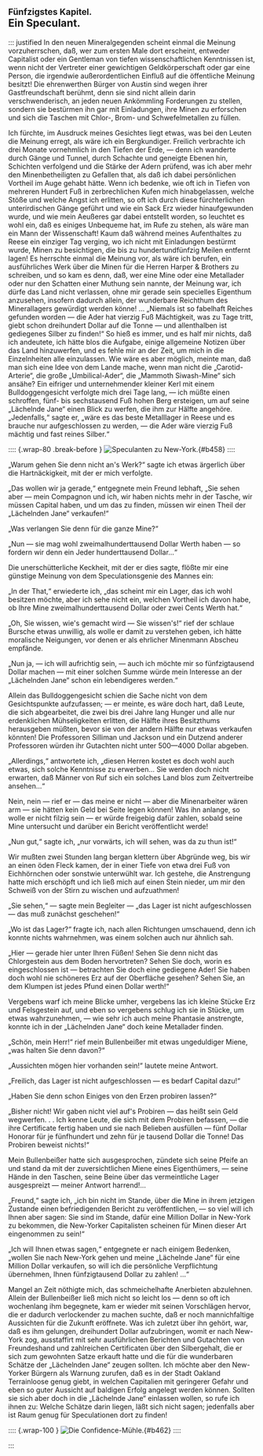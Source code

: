 ## <small>Fünfzigstes Kapitel.</small><br />Ein Speculant.

::: justified
In den neuen Mineralgegenden scheint einmal die Meinung vorzuherrschen, daß, wer
zum ersten Male dort erscheint, entweder Capitalist oder ein Gentleman von
tiefen wissenschaftlichen Kenntnissen ist, wenn nicht der Vertreter einer
gewichtigen Geldkörperschaft oder gar eine Person, die irgendwie
außerordentlichen Einfluß auf die öffentliche Meinung besitzt! Die ehrenwerthen
Bürger von Austin sind wegen ihrer Gastfreundschaft berühmt, denn sie sind nicht
allein darin verschwenderisch, an jeden neuen Ankömmling Forderungen zu stellen,
sondern sie bestürmen ihn gar mit Einladungen, ihre Minen zu erforschen und sich
die Taschen mit Chlor-, Brom- und Schwefelmetallen zu füllen.

Ich fürchte, im Ausdruck meines Gesichtes liegt etwas, was bei den Leuten die
Meinung erregt, als wäre ich ein Bergkundiger. Freilich verbrachte ich drei
Monate vornehmlich in den Tiefen der Erde, — denn ich wanderte durch Gänge und
Tunnel, durch Schachte und geneigte Ebenen hin, Schichten verfolgend und die
Stärke der Adern prüfend, was ich aber mehr den Minenbetheiligten zu Gefallen
that, als daß ich dabei persönlichen Vortheil im Auge gehabt hätte. Wenn ich
bedenke, wie oft ich in Tiefen von mehreren Hundert Fuß in zerbrechlichen Kufen
mich hinabgelassen, welche Stöße und welche Angst ich erlitten, so oft ich durch
diese fürchterlichen unterirdischen Gänge geführt und wie ein Sack Erz wieder
hinaufgewunden wurde, und wie mein Aeußeres gar dabei entstellt worden, so
leuchtet es wohl ein, daß es einiges Unbequeme hat, im Rufe zu stehen, als wäre
man ein Mann der Wissenschaft! Kaum daß während meines Aufenthaltes zu Reese ein
einziger Tag verging, wo ich nicht mit Einladungen bestürmt wurde, Minen zu
besichtigen, die bis zu hundertundfünfzig Meilen entfernt lagen! Es herrschte
einmal die Meinung vor, als wäre ich berufen, ein ausführliches Werk über die
Minen für die Herren Harper & Brothers zu schreiben, und so kam es denn, daß,
wer eine Mine oder eine Metallader oder nur den Schatten einer Muthung sein
nannte, der Meinung war, ich dürfe das Land nicht verlassen, ohne mir gerade
sein specielles Eigenthum anzusehen, insofern dadurch allein, der wunderbare
Reichthum des Minerallagers gewürdigt werden könne! ... „Niemals ist so
fabelhaft Reiches gefunden worden — die Ader hat vierzig Fuß Mächtigkeit, was zu
Tage tritt, giebt schon dreihundert Dollar auf die Tonne — und allenthalben ist
gediegenes Silber zu finden!“ So hieß es immer, und es half mir nichts, daß ich
andeutete, ich hätte blos die Aufgabe, einige allgemeine Notizen über das Land
hinzuwerfen, und es fehle mir an der Zeit, um mich in die Einzelnheiten alle
einzulassen. Wie wäre es aber möglich, meinte man, daß man sich eine Idee von
dem Lande mache, wenn man nicht die „Carotid-Arterie“, die große
„Umbilical-Ader“, die „Mammoth Siwash-Mine“ sich ansähe? Ein eifriger und
unternehmender kleiner Kerl mit einem Bulldoggengesicht verfolgte mich drei Tage
lang, — ich müßte einen schroffen, fünf- bis sechstausend Fuß hohen Berg
ersteigen, um auf seine „Lächelnde Jane“ einen Blick zu werfen, die ihm zur
Hälfte angehöre. „Jedenfalls,“ sagte er, „wäre es das beste Metalllager in Reese
und es brauche nur aufgeschlossen zu werden, — die Ader wäre vierzig Fuß mächtig
und fast reines Silber.“

:::: {.wrap-80 .break-before }
![Speculanten zu New-York.](Abenteuer_im_Apachenlande_0458.jpg "Speculanten zu New-York."){#b458}
::::

„Warum gehen Sie denn nicht an's Werk?“ sagte ich etwas ärgerlich über die
Hartnäckigkeit, mit der er mich verfolgte.

„Das wollen wir ja gerade,“ entgegnete mein Freund lebhaft, „Sie sehen aber —
mein Compagnon und ich, wir haben nichts mehr in der Tasche, wir müssen Capital
haben, und um das zu finden, müssen wir einen Theil der „Lächelnden Jane“
verkaufen!“

„Was verlangen Sie denn für die ganze Mine?“

„Nun — sie mag wohl zweimalhunderttausend Dollar Werth haben — so fordern wir
denn ein Jeder hunderttausend Dollar...“

Die unerschütterliche Keckheit, mit der er dies sagte, flößte mir eine günstige
Meinung von dem Speculationsgenie des Mannes ein:

„In der That,“ erwiederte ich, „das scheint mir ein Lager, das ich wohl besitzen
möchte, aber ich sehe nicht ein, welchen Vortheil ich davon habe, ob Ihre Mine
zweimalhunderttausend Dollar oder zwei Cents Werth hat.“

„Oh, Sie wissen, wie's gemacht wird — Sie wissen's!“ rief der schlaue Bursche
etwas unwillig, als wolle er damit zu verstehen geben, ich hätte moralische
Neigungen, vor denen er als ehrlicher Minenmann Abscheu empfände.

„Nun ja, — ich will aufrichtig sein, — auch ich möchte mir so fünfzigtausend
Dollar machen — mit einer solchen Summe würde mein Interesse an der „Lächelnden
Jane“ schon ein lebendigeres werden.“

Allein das Bulldoggengesicht schien die Sache nicht von dem Gesichtspunkte
aufzufassen; — er meinte, es wäre doch hart, daß Leute, die sich abgearbeitet,
die zwei bis drei Jahre lang Hunger und alle nur erdenklichen Mühseligkeiten
erlitten, die Hälfte ihres Besitzthums herausgeben müßten, bevor sie von der
andern Hälfte nur etwas verkaufen könnten! Die Professoren Silliman und Jackson
und ein Dutzend anderer Professoren würden ihr Gutachten nicht unter 500—4000
Dollar abgeben.

„Allerdings,“ antwortete ich, „diesen Herren kostet es doch wohl auch etwas,
sich solche Kenntnisse zu erwerben... Sie werden doch nicht erwarten, daß Männer
von Ruf sich ein solches Land blos zum Zeitvertreibe ansehen...“

Nein, nein — rief er — das meine er nicht — aber die Minenarbeiter wären arm —
sie hätten kein Geld bei Seite legen können! Was ihn anlange, so wolle er nicht
filzig sein — er würde freigebig dafür zahlen, sobald seine Mine untersucht und
darüber ein Bericht veröffentlicht werde!

„Nun gut,“ sagte ich, „nur vorwärts, ich will sehen, was da zu thun ist!“

Wir mußten zwei Stunden lang bergan klettern über Abgründe weg, bis wir an einen
öden Fleck kamen, der in einer Tiefe von etwa drei Fuß von Eichhörnchen oder
sonstwie unterwühlt war. Ich gestehe, die Anstrengung hatte mich erschöpft und
ich ließ mich auf einen Stein nieder, um mir den Schweiß von der Stirn zu
wischen und aufzuathmen!

„Sie sehen,“ — sagte mein Begleiter — „das Lager ist nicht aufgeschlossen — das
muß zunächst geschehen!“

„Wo ist das Lager?“ fragte ich, nach allen Richtungen umschauend, denn ich
konnte nichts wahrnehmen, was einem solchen auch nur ähnlich sah.

„Hier — gerade hier unter Ihren Füßen! Sehen Sie denn nicht das Chlorgestein aus
dem Boden hervortreten? Sehen Sie doch, worin es eingeschlossen ist — betrachten
Sie doch eine gediegene Ader! Sie haben doch wohl nie schöneres Erz auf der
Oberfläche gesehen? Sehen Sie, an dem Klumpen ist jedes Pfund einen Dollar
werth!“

Vergebens warf ich meine Blicke umher, vergebens las ich kleine Stücke Erz und
Felsgestein auf, und eben so vergebens schlug ich sie in Stücke, um etwas
wahrzunehmen, — wie sehr ich auch meine Phantasie anstrengte, konnte ich in der
„Lächelnden Jane“ doch keine Metallader finden.

„Schön, mein Herr!“ rief mein Bullenbeißer mit etwas ungeduldiger Miene, „was
halten Sie denn davon?“

„Aussichten mögen hier vorhanden sein!“ lautete meine Antwort.

„Freilich, das Lager ist nicht aufgeschlossen — es bedarf Capital dazu!“

„Haben Sie denn schon Einiges von den Erzen probiren lassen?“

„Bisher nicht! Wir gaben nicht viel auf's Probiren — das heißt sein Geld
wegwerfen. . . Ich kenne Leute, die sich mit dem Probiren befassen, — die ihre
Certificate fertig haben und sie nach Belieben ausfüllen — fünf Dollar Honorar
für je fünfhundert und zehn für je tausend Dollar die Tonne! Das Probiren
beweist nichts!“

Mein Bullenbeißer hatte sich ausgesprochen, zündete sich seine Pfeife an und
stand da mit der zuversichtlichen Miene eines Eigenthümers, — seine Hände in den
Taschen, seine Beine über das vermeintliche Lager ausgespreizt — meiner Antwort
harrend!...

„Freund,“ sagte ich, „ich bin nicht im Stande, über die Mine in ihrem jetzigen
Zustande einen befriedigenden Bericht zu veröffentlichen, — so viel will ich
Ihnen aber sagen: Sie sind im Stande, dafür eine Million Dollar in New-York zu
bekommen, die New-Yorker Capitalisten scheinen für Minen dieser Art eingenommen
zu sein!“

„Ich will Ihnen etwas sagen,“ entgegnete er nach einigem Bedenken, „wollen Sie
nach New-York gehen und meine „Lächelnde Jane“ für eine Million Dollar
verkaufen, so will ich die persönliche Verpflichtung übernehmen, Ihnen
fünfzigtausend Dollar zu zahlen! ...“

Mangel an Zeit nöthigte mich, das schmeichelhafte Anerbieten abzulehnen. Allein
der Bullenbeißer ließ mich nicht so leicht los — denn so oft ich wochenlang ihm
begegnete, kam er wieder mit seinen Vorschlägen hervor, die er dadurch
verlockender zu machen suchte, daß er noch mannichfaltige Aussichten für die
Zukunft eröffnete. Was ich zuletzt über ihn gehört, war, daß es ihm gelungen,
dreihundert Dollar aufzubringen, womit er nach New-York zog, ausstaffirt mit
sehr ausführlichen Berichten und Gutachten von Freundeshand und zahlreichen
Certificaten über den Silbergehalt, die er sich zum gewohnten Satze erkauft
hatte und die für die wunderbaren Schätze der „Lächelnden Jane“ zeugen sollten.
Ich möchte aber den New-Yorker Bürgern als Warnung zurufen, daß es in der Stadt
Oakland Terrainloose genug giebt, in welchen Capitalien mit geringerer Gefahr
und eben so guter Aussicht auf baldigen Erfolg angelegt werden können. Sollten
sie sich aber doch in die „Lächelnde Jane“ einlassen wollen, so rufe ich ihnen
zu: Welche Schätze darin liegen, läßt sich nicht sagen; jedenfalls aber ist Raum
genug für Speculationen dort zu finden!

:::: {.wrap-100 }
![Die Confidence-Mühle.](Abenteuer_im_Apachenlande_0462.jpg "Die Confidence-Mühle."){#b462}
::::

:::


